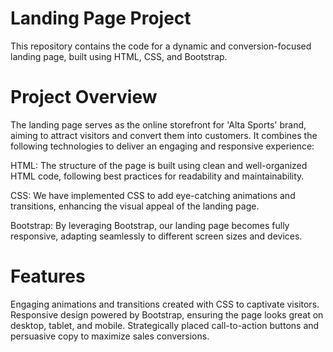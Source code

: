 # Landing Page Project
This repository contains the code for a dynamic and conversion-focused landing page, built using HTML, CSS, and Bootstrap.

# Project Overview
The landing page serves as the online storefront for 'Alta Sports' brand, aiming to attract visitors and convert them into customers. It combines the following technologies to deliver an engaging and responsive experience:

HTML: The structure of the page is built using clean and well-organized HTML code, following best practices for readability and maintainability.

CSS: We have implemented CSS to add eye-catching animations and transitions, enhancing the visual appeal of the landing page.

Bootstrap: By leveraging Bootstrap, our landing page becomes fully responsive, adapting seamlessly to different screen sizes and devices.

# Features
Engaging animations and transitions created with CSS to captivate visitors.
Responsive design powered by Bootstrap, ensuring the page looks great on desktop, tablet, and mobile.
Strategically placed call-to-action buttons and persuasive copy to maximize sales conversions.
